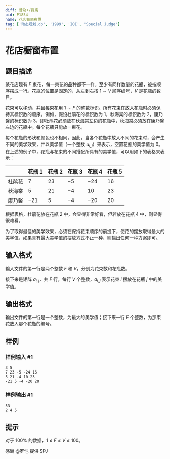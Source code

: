 ```yaml
---
diff: 普及+/提高
pid: P1854
name: 花店橱窗布置
tag: ['动态规划,dp', '1999', 'IOI', 'Special Judge']
---
```

# 花店橱窗布置
## 题目描述

某花店现有 $F$ 束花，每一束花的品种都不一样。至少有同样数量的花瓶，被按顺序摆成一行。花瓶的位置是固定的，从左到右按 $1\sim V$ 顺序编号，$V$ 是花瓶的数目。

花束可以移动，并且每束花用 $1\sim F$ 的整数标识。所有花束在放入花瓶时必须保持其标识数的顺序。例如，假设杜鹃花的标识数为 $1$，秋海棠的标识数为 $2$，康乃馨的标识数为 $3$，即杜鹃花必须放在秋海棠左边的花瓶中，秋海棠必须放在康乃馨左边的花瓶中。每个花瓶只能放一束花。

每个花瓶的形状和颜色也不相同，因此，当各个花瓶中放入不同的花束时，会产生不同的美学效果，并以美学值（一个整数 $a_{i,j}$）来表示，空置花瓶的美学值为 $0$。在上述的例子中，花瓶与花束的不同搭配所具有的美学值，可以用如下的表格来表示：

|        | 花瓶 1 | 花瓶 2 | 花瓶 3 | 花瓶 4 | 花瓶 5 |
| ------ | ----- | ----- | ----- | ----- | ----- |
| 杜鹃花 | $7$     | $23$    | $-5$    | $-24$   | $16$    |
| 秋海棠 | $5$     | $21$    | $-4$    | $10$    | $23$    |
| 康乃馨 | $-21$   | $5$     | $-4$    | $-20$   | $20$    |

根据表格，杜鹃花放在花瓶 $2$ 中，会显得非常好看，但若放在花瓶 $4$ 中，则显得很难看。

为了取得最佳的美学效果，必须在保持花束顺序的前提下，使花的摆放取得最大的美学值，如果具有最大美学值的摆放方式不止一种，则输出任何一种方案即可。
## 输入格式

输入文件的第一行是两个整数 $F$ 和 $V$，分别为花束数和花瓶数。

接下来是矩阵 $a_{i,j}$，共 $F$ 行，每行 $V$ 个整数，$a_{i,j}$ 表示花束 $i$ 摆放在花瓶 $j$ 中的美学值。
## 输出格式

输出文件的第一行是一个整数，为最大的美学值；接下来一行 $F$ 个整数，为那束花放入那个花瓶的编号。
## 样例

### 样例输入 #1
```
3 5
7 23 -5 -24 16
5 21 -4 10 23
-21 5 -4 -20 20

```
### 样例输出 #1
```
53
2 4 5

```
## 提示

对于 $100\%$ 的数据，$1\le F\le V\le 100$。

感谢 @罗恺 提供 SPJ
